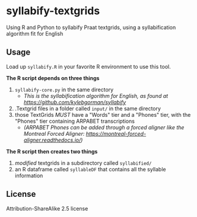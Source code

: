 # syllabify-textgrids
Using R and Python to syllabify Praat textgrids, using a syllabification algorithm fit for English

## Usage

Load up `syllabify.R` in your favorite R environment to use this tool.

**The R script depends on three things**

1. `syllabify-core.py` in the same directory
    - _This is the syllabification algorithm for English, as found at https://github.com/kylebgorman/syllabify_
2. .Textgrid files in a folder called `input/` in the same directory
3. those TextGrids *MUST* have a "Words" tier and a "Phones" tier, with the "Phones" tier containing ARPABET transcriptions
    - _(ARPABET Phones can be added through a forced aligner like the Montreal Forced Aligner: https://montreal-forced-aligner.readthedocs.io/)_

**The R script then creates two things**

1. *modified* textgrids in a subdirectory called `syllabified/`
2. an R dataframe called `syllableDF` that contains all the syllable information

## License

Attribution-ShareAlike 2.5 license
